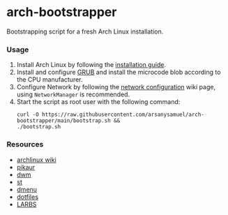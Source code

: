 # arch-bootstrapper
Bootstrapping script for a fresh Arch Linux installation.

### Usage
1. Install Arch Linux by following the [installation guide](https://wiki.archlinux.org/title/Installation_guide).
2. Install and configure [GRUB](https://wiki.archlinux.org/title/GRUB) and install the microcode blob according to the CPU manufacturer.
3. Configure Network by following the [network configuration](https://wiki.archlinux.org/title/Network_configuration) wiki page, using `NetworkManager` is recommended.
4. Start the script as root user with the following command:
    ```
    curl -O https://raw.githubusercontent.com/arsanysamuel/arch-bootstrapper/main/bootstrap.sh &&
    ./bootstrap.sh
    ```


### Resources
- [archlinux wiki](https://wiki.archlinux.org/)
- [pikaur](https://github.com/actionless/pikaur)
- [dwm](https://github.com/arsanysamuel/dwm)
- [st](https://github.com/arsanysamuel/st)
- [dmenu](https://github.com/arsanysamuel/dmenu)
- [dotfiles](https://github.com/arsanysamuel/dotfiles)
- [LARBS](https://larbs.xyz/)
